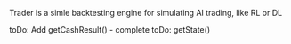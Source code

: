 Trader is a simle backtesting engine for simulating AI trading, like RL or DL

toDo: Add getCashResult() - complete
toDo: getState()